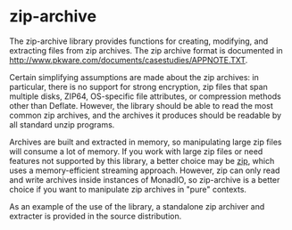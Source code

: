 zip-archive
===========

The zip-archive library provides functions for creating, modifying,
and extracting files from zip archives.  The zip archive format
is documented in
<http://www.pkware.com/documents/casestudies/APPNOTE.TXT>.

Certain simplifying assumptions are made about the zip archives:
in particular, there is no support for strong encryption, zip
files that span multiple disks, ZIP64, OS-specific file
attributes, or compression methods other than Deflate.  However,
the library should be able to read the most common zip archives,
and the archives it produces should be readable by all standard
unzip programs.

Archives are built and extracted in memory, so manipulating
large zip files will consume a lot of memory.  If you work with
large zip files or need features not supported by this library,
a better choice may be [zip](http://hackage.haskell.org/package/zip),
which uses a memory-efficient streaming approach.  However, zip
can only read and write archives inside instances of MonadIO, so
zip-archive is a better choice if you want to manipulate zip
archives in "pure" contexts.

As an example of the use of the library, a standalone zip archiver
and extracter is provided in the source distribution.
